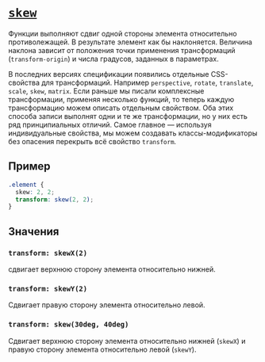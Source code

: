 # [`skew`](../index.md)

Функции выполняют сдвиг одной стороны элемента относительно противолежащей. В результате элемент как бы наклоняется. Величина наклона зависит от положения точки применения трансформаций (`transform-origin`) и числа градусов, заданных в параметрах.

В последних версиях спецификации появились отдельные CSS-свойства для трансформаций. Например `perspective`, `rotate`, `translate`, `scale`, `skew`, `matrix`. Если раньше мы писали комплексные трансформации, применяя несколько функций, то теперь каждую трансформацию можем описать отдельным свойством. Оба этих способа записи выполнят одни и те же трансформации, но у них есть ряд принципиальных отличий. Самое главное — используя индивидуальные свойства, мы можем создавать классы-модификаторы без опасения перекрыть всё свойство `transform`.

## Пример

```css
.element {
  skew: 2, 2;
  transform: skew(2, 2);
}
```

## Значения

### `transform: skewX(2)`

сдвигает верхнюю сторону элемента относительно нижней.

### `transform: skewY(2)`

Cдвигает правую сторону элемента относительно левой.

### `transform: skew(30deg, 40deg)`

Cдвигает верхнюю сторону элемента относительно нижней (`skewX`) и правую сторону элемента относительно левой (`skewY`).
